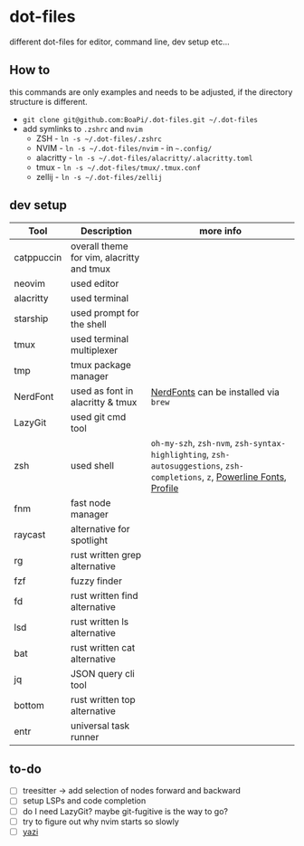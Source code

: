 # dot-files

different dot-files for editor, command line, dev setup etc...

## How to

this commands are only examples and needs to be adjusted, if the directory structure is different.

- `git clone git@github.com:BoaPi/.dot-files.git ~/.dot-files`
- add symlinks to `.zshrc` and `nvim`
  - ZSH - `ln -s ~/.dot-files/.zshrc`
  - NVIM - `ln -s ~/.dot-files/nvim` - in `~.config/`
  - alacritty - `ln -s ~/.dot-files/alacritty/.alacritty.toml`
  - tmux - `ln -s ~/.dot-files/tmux/.tmux.conf`
  - zellij - `ln -s ~/.dot-files/zellij`

## dev setup

| Tool       | Description                               | more info                                                                                                                                                                      |
| ---------- | ----------------------------------------- | ------------------------------------------------------------------------------------------------------------------------------------------------------------------------------ |
| catppuccin | overall theme for vim, alacritty and tmux |                                                                                                                                                                                |
| neovim     | used editor                               |                                                                                                                                                                                |
| alacritty  | used terminal                             |                                                                                                                                                                                |
| starship   | used prompt for the shell                 |                                                                                                                                                                                |
| tmux       | used terminal multiplexer                 |                                                                                                                                                                                |
| tmp        | tmux package manager                      |                                                                                                                                                                                |
| NerdFont   | used as font in alacritty & tmux          | [NerdFonts](https://www.nerdfonts.com/cheat-sheet) can be installed via `brew`                                                                                                 |
| LazyGit    | used git cmd tool                         |                                                                                                                                                                                |
| zsh        | used shell                                | `oh-my-szh`, `zsh-nvm`, `zsh-syntax-highlighting`, `zsh-autosuggestions`, `zsh-completions`, `z`, [Powerline Fonts](https://github.com/powerline/fonts), [Profile](boapi.json) |
| fnm        | fast node manager                         |                                                                                                                                                                                |
| raycast    | alternative for spotlight                 |                                                                                                                                                                                |
| rg         | rust written grep alternative             |                                                                                                                                                                                |
| fzf        | fuzzy finder                              |                                                                                                                                                                                |
| fd         | rust written find alternative             |                                                                                                                                                                                |
| lsd        | rust written ls alternative               |                                                                                                                                                                                |
| bat        | rust written cat alternative              |                                                                                                                                                                                |
| jq         | JSON query cli tool                       |                                                                                                                                                                                |
| bottom     | rust written top alternative              |                                                                                                                                                                                |
| entr       | universal task runner                     |                                                                                                                                                                                |

## to-do

- [ ] treesitter -> add selection of nodes forward and backward
- [ ] setup LSPs and code completion
- [ ] do I need LazyGit? maybe git-fugitive is the way to go?
- [ ] try to figure out why nvim starts so slowly
- [ ] [yazi](https://github.com/sxyazi/yazi)
